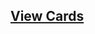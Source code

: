 ## [View Cards](<https://sims-s.github.io/mtg-card-gen/CardNamesRound2/Orange Jellyfish/Orange Jellyfish.html>)
